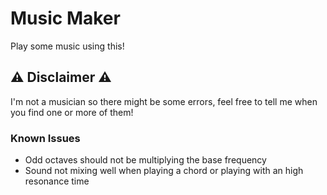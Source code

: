 # Music Maker

Play some music using this!

## ⚠ Disclaimer ⚠
I'm not a musician so there might be some errors, feel free to tell me when you find one or more of them!

### Known Issues
- Odd octaves should not be multiplying the base frequency
- Sound not mixing well when playing a chord or playing with an high resonance time